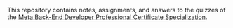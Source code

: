 This repository contains notes, assignments, and answers to the quizzes of the [Meta Back-End Developer Professional Certificate Specialization](https://www.coursera.org/professional-certificates/meta-back-end-developer).
